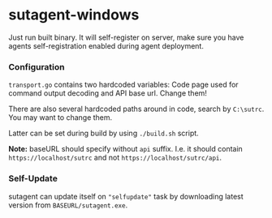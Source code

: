 # sutagent-windows 

Just run built binary. It will self-register on server, make sure you have agents self-registration enabled during agent deployment.

### Configuration

`transport.go` contains two hardcoded variables: Code page used for command
output decoding and API base url. Change them!

There are also several hardcoded paths around in code, search by `C:\sutrc`. You may want to
change them.

Latter can be set during build by using `./build.sh` script.

**Note:** baseURL should specify without `api` suffix.
I.e. it should contain `https://localhost/sutrc` and not `https://localhost/sutrc/api`.

### Self-Update

sutagent can update itself on `"selfupdate"` task by downloading latest version from `BASEURL/sutagent.exe`.
